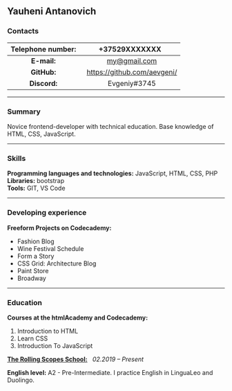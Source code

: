## Yauheni Antanovich
### **Contacts**
|**Telephone number:**| +37529XXXXXXX| 
|:----------------:|:---------------:| 
|**E-mail:**       |  &nbsp;  my@gmail.com|
|**GitHub:** |&nbsp;  https://github.com/aevgeni/|
|**Discord:**  |&nbsp; Evgeniy#3745|  
  
***
### **Summary**  
Novice frontend-developer with technical education. Base knowledge of HTML, CSS, JavaScript.  
***

### **Skills**  
**Programming languages and technologies:** JavaScript, HTML, CSS, PHP  
**Libraries:** bootstrap  
**Tools:** GIT, VS Code  
***
### **Developing experience**
**Freeform Projects on Codecademy:**  
- Fashion Blog  
- Wine Festival Schedule  
- Form a Story  
- CSS Grid: Architecture Blog  
- Paint Store  
- Broadway  
***
### **Education**
**Courses at the htmlAcademy and Codecademy:**  
1. Introduction to HTML  
2. Learn CSS  
3. Introduction To JavaScript  

**[The Rolling Scopes School:](https://school.rollingscopes.com/)**  &nbsp; *02.2019 – Present*

**English level:** A2 - Pre-Intermediate. I practice English in LinguaLeo and Duolingo.
